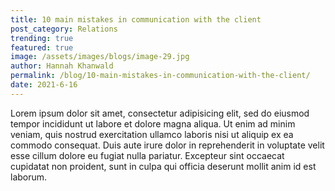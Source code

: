 ```yaml
---
title: 10 main mistakes in communication with the client
post_category: Relations
trending: true
featured: true
image: /assets/images/blogs/image-29.jpg
author: Hannah Khanwald
permalink: /blog/10-main-mistakes-in-communication-with-the-client/
date: 2021-6-16
---
```

Lorem ipsum dolor sit amet, consectetur adipisicing elit, sed do eiusmod tempor incididunt ut labore et dolore magna aliqua. Ut enim ad minim veniam, quis nostrud exercitation ullamco laboris nisi ut aliquip ex ea commodo consequat. Duis aute irure dolor in reprehenderit in voluptate velit esse cillum dolore eu fugiat nulla pariatur. Excepteur sint occaecat cupidatat non proident, sunt in culpa qui officia deserunt mollit anim id est laborum.

